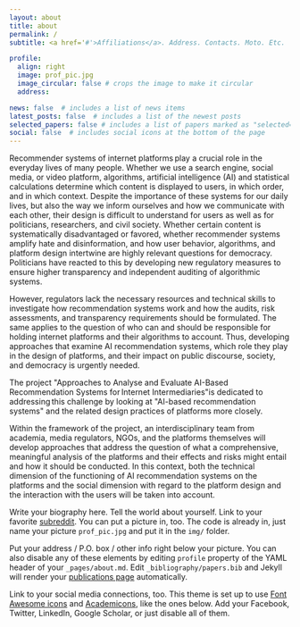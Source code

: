 ```yaml
---
layout: about
title: about
permalink: /
subtitle: <a href='#'>Affiliations</a>. Address. Contacts. Moto. Etc.

profile:
  align: right
  image: prof_pic.jpg
  image_circular: false # crops the image to make it circular
  address:

news: false  # includes a list of news items
latest_posts: false  # includes a list of the newest posts
selected_papers: false # includes a list of papers marked as "selected={true}"
social: false  # includes social icons at the bottom of the page
---
```


Recommender systems of internet platforms play a crucial role in the everyday lives of many people. Whether we use a search engine, social media, or video platform, algorithms, artificial intelligence (AI) and statistical calculations determine which content is displayed to users, in which order, and in which context. Despite the importance of these systems for our daily lives, but also the way we inform ourselves and how we communicate with each other,  their design is difficult to understand for users as well as for politicians, researchers, and civil society. Whether certain content is systematically disadvantaged or favored, whether recommender systems amplify hate and disinformation, and how user behavior, algorithms, and platform design intertwine are highly relevant questions for democracy. Politicians have reacted to this by developing new regulatory measures to ensure higher transparency and independent auditing of algorithmic systems.  

However, regulators lack the necessary resources and technical skills to investigate how recommendation systems work and how the audits, risk assessments, and transparency requirements should be formulated. The same applies to the question of who can and should be responsible for holding internet platforms and their algorithms to account. Thus, developing approaches that examine AI recommendation systems, which role they play in the design of platforms, and their impact on public discourse, society, and democracy is urgently needed.

The project "Approaches to Analyse and Evaluate AI-Based Recommendation Systems for Internet Intermediaries"is dedicated to addressing this challenge by looking at "AI-based recommendation systems" and the related design practices of platforms more closely.   

Within the framework of the project, an interdisciplinary team from academia, media regulators, NGOs, and the platforms themselves will develop approaches that address the question of what a comprehensive, meaningful analysis of the platforms and their effects and risks might entail and how it should be conducted. In this context, both the technical dimension of the functioning of AI recommendation systems on the platforms and the social dimension with regard to the platform design and the interaction with the users will be taken into account.

Write your biography here. Tell the world about yourself. Link to your favorite [subreddit](http://reddit.com). You can put a picture in, too. The code is already in, just name your picture `prof_pic.jpg` and put it in the `img/` folder.

Put your address / P.O. box / other info right below your picture. You can also disable any of these elements by editing `profile` property of the YAML header of your `_pages/about.md`. Edit `_bibliography/papers.bib` and Jekyll will render your [publications page](/al-folio/publications/) automatically.

Link to your social media connections, too. This theme is set up to use [Font Awesome icons](http://fortawesome.github.io/Font-Awesome/) and [Academicons](https://jpswalsh.github.io/academicons/), like the ones below. Add your Facebook, Twitter, LinkedIn, Google Scholar, or just disable all of them.
